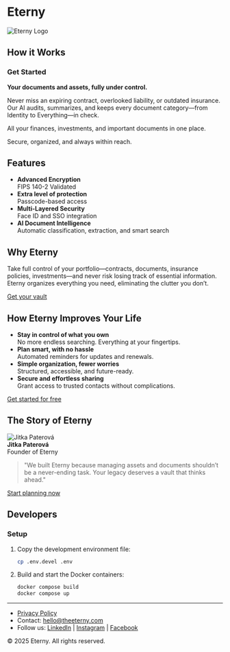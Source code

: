 
# Eterny

![Eterny Logo](/path/to/logo.png)

## How it Works

### Get Started
**Your documents and assets, fully under control.**  

Never miss an expiring contract, overlooked liability, or outdated insurance. Our AI audits, summarizes, and keeps every document category—from Identity to Everything—in check.

All your finances, investments, and important documents in one place. 

Secure, organized, and always within reach.

## Features

- **Advanced Encryption**  
  FIPS 140-2 Validated
- **Extra level of protection**  
  Passcode-based access
- **Multi-Layered Security**  
  Face ID and SSO integration
- **AI Document Intelligence**  
  Automatic classification, extraction, and smart search

## Why Eterny

Take full control of your portfolio—contracts, documents, insurance policies, investments—and never risk losing track of essential information. Eterny organizes everything you need, eliminating the clutter you don’t.

[Get your vault](https://www.eterny.io/)

## How Eterny Improves Your Life

- **Stay in control of what you own**  
  No more endless searching. Everything at your fingertips.
- **Plan smart, with no hassle**  
  Automated reminders for updates and renewals.
- **Simple organization, fewer worries**  
  Structured, accessible, and future-ready.
- **Secure and effortless sharing**  
  Grant access to trusted contacts without complications.

[Get started for free](https://www.eterny.io/)

## The Story of Eterny

![Jitka Paterová](https://media.licdn.com/dms/image/v2/D4D03AQEwm58svKRV1A/profile-displayphoto-shrink_800_800/profile-displayphoto-shrink_800_800/0/1706263816713?e=1752710400&v=beta&t=qyI4CHeN8GM_Nul5X5edye-F7Nfc-PwL7khB99G42lc)  
**Jitka Paterová**  
Founder of Eterny

> "We built Eterny because managing assets and documents shouldn’t be a never-ending task. Your legacy deserves a vault that thinks ahead."

[Start planning now](#)

## Developers

### Setup

1. Copy the development environment file:
   ```bash
   cp .env.devel .env
   ```
2. Build and start the Docker containers:
   ```bash
   docker compose build
   docker compose up
   ```
---

- [Privacy Policy](https://www.eterny.io/privacy-policy)  
- Contact: hello@theeterny.com  
- Follow us: [LinkedIn](https://www.linkedin.com/company/the-eterny/) | [Instagram](https://www.instagram.com/the_eterny) | [Facebook](https://www.facebook.com/people/The-Eterny/61562243742369)

&copy; 2025 Eterny. All rights reserved.

